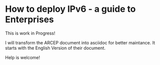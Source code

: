 # How to deploy IPv6 - a guide to Enterprises

This is work in Progress!

I will transform the ARCEP document into asciidoc for better maintance. It starts with the English Version of their document.

Help is welcome!